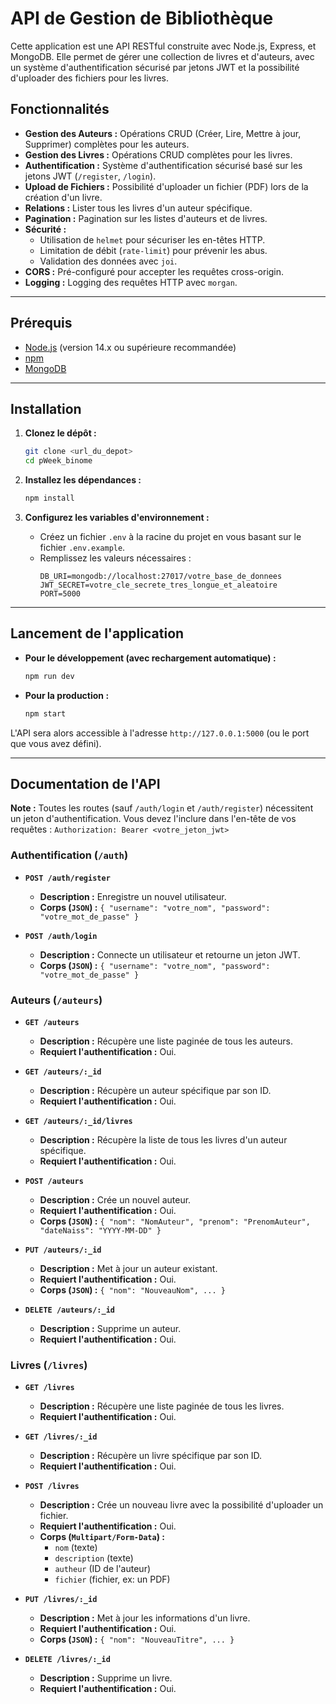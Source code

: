 # API de Gestion de Bibliothèque

Cette application est une API RESTful construite avec Node.js, Express, et MongoDB. Elle permet de gérer une collection de livres et d'auteurs, avec un système d'authentification sécurisé par jetons JWT et la possibilité d'uploader des fichiers pour les livres.

## Fonctionnalités

- **Gestion des Auteurs :** Opérations CRUD (Créer, Lire, Mettre à jour, Supprimer) complètes pour les auteurs.
- **Gestion des Livres :** Opérations CRUD complètes pour les livres.
- **Authentification :** Système d'authentification sécurisé basé sur les jetons JWT (`/register`, `/login`).
- **Upload de Fichiers :** Possibilité d'uploader un fichier (PDF) lors de la création d'un livre.
- **Relations :** Lister tous les livres d'un auteur spécifique.
- **Pagination :** Pagination sur les listes d'auteurs et de livres.
- **Sécurité :**
  - Utilisation de `helmet` pour sécuriser les en-têtes HTTP.
  - Limitation de débit (`rate-limit`) pour prévenir les abus.
  - Validation des données avec `joi`.
- **CORS :** Pré-configuré pour accepter les requêtes cross-origin.
- **Logging :** Logging des requêtes HTTP avec `morgan`.

---

## Prérequis

- [Node.js](https://nodejs.org/) (version 14.x ou supérieure recommandée)
- [npm](https://www.npmjs.com/)
- [MongoDB](https://www.mongodb.com/)

---

## Installation

1.  **Clonez le dépôt :**
    ```bash
    git clone <url_du_depot>
    cd pWeek_binome
    ```

2.  **Installez les dépendances :**
    ```bash
    npm install
    ```

3.  **Configurez les variables d'environnement :**
    - Créez un fichier `.env` à la racine du projet en vous basant sur le fichier `.env.example`.
    - Remplissez les valeurs nécessaires :
      ```
      DB_URI=mongodb://localhost:27017/votre_base_de_donnees
      JWT_SECRET=votre_cle_secrete_tres_longue_et_aleatoire
      PORT=5000
      ```

---

## Lancement de l'application

- **Pour le développement (avec rechargement automatique) :**
  ```bash
  npm run dev
  ```

- **Pour la production :**
  ```bash
  npm start
  ```

L'API sera alors accessible à l'adresse `http://127.0.0.1:5000` (ou le port que vous avez défini).

---

## Documentation de l'API

**Note :** Toutes les routes (sauf `/auth/login` et `/auth/register`) nécessitent un jeton d'authentification. Vous devez l'inclure dans l'en-tête de vos requêtes :
`Authorization: Bearer <votre_jeton_jwt>`

### Authentification (`/auth`)

- **`POST /auth/register`**
  - **Description :** Enregistre un nouvel utilisateur.
  - **Corps (`JSON`) :** `{ "username": "votre_nom", "password": "votre_mot_de_passe" }`

- **`POST /auth/login`**
  - **Description :** Connecte un utilisateur et retourne un jeton JWT.
  - **Corps (`JSON`) :** `{ "username": "votre_nom", "password": "votre_mot_de_passe" }`

### Auteurs (`/auteurs`)

- **`GET /auteurs`**
  - **Description :** Récupère une liste paginée de tous les auteurs.
  - **Requiert l'authentification :** Oui.

- **`GET /auteurs/:_id`**
  - **Description :** Récupère un auteur spécifique par son ID.
  - **Requiert l'authentification :** Oui.

- **`GET /auteurs/:_id/livres`**
  - **Description :** Récupère la liste de tous les livres d'un auteur spécifique.
  - **Requiert l'authentification :** Oui.

- **`POST /auteurs`**
  - **Description :** Crée un nouvel auteur.
  - **Requiert l'authentification :** Oui.
  - **Corps (`JSON`) :** `{ "nom": "NomAuteur", "prenom": "PrenomAuteur", "dateNaiss": "YYYY-MM-DD" }`

- **`PUT /auteurs/:_id`**
  - **Description :** Met à jour un auteur existant.
  - **Requiert l'authentification :** Oui.
  - **Corps (`JSON`) :** `{ "nom": "NouveauNom", ... }`

- **`DELETE /auteurs/:_id`**
  - **Description :** Supprime un auteur.
  - **Requiert l'authentification :** Oui.

### Livres (`/livres`)

- **`GET /livres`**
  - **Description :** Récupère une liste paginée de tous les livres.
  - **Requiert l'authentification :** Oui.

- **`GET /livres/:_id`**
  - **Description :** Récupère un livre spécifique par son ID.
  - **Requiert l'authentification :** Oui.

- **`POST /livres`**
  - **Description :** Crée un nouveau livre avec la possibilité d'uploader un fichier.
  - **Requiert l'authentification :** Oui.
  - **Corps (`Multipart/Form-Data`) :**
    - `nom` (texte)
    - `description` (texte)
    - `autheur` (ID de l'auteur)
    - `fichier` (fichier, ex: un PDF)

- **`PUT /livres/:_id`**
  - **Description :** Met à jour les informations d'un livre.
  - **Requiert l'authentification :** Oui.
  - **Corps (`JSON`) :** `{ "nom": "NouveauTitre", ... }`

- **`DELETE /livres/:_id`**
  - **Description :** Supprime un livre.
  - **Requiert l'authentification :** Oui.